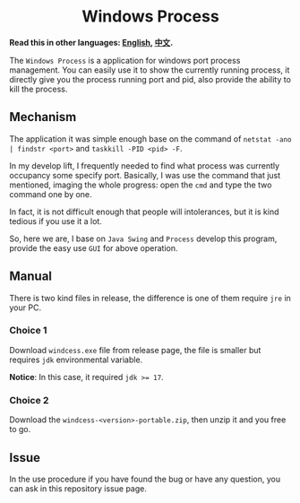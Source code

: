 <h1 align="center">Windows Process</h1>

**Read this in other languages: [English](/README.md), [中文](/doc/README_ZH.md).**

The `Windows Process` is a application for windows port process management. You can easily use it to show the currently running process, it directly give you the process running port and pid, also provide the ability to kill the process.



## Mechanism
The application it was simple enough base on the command of `netstat -ano | findstr <port>` and `taskkill -PID <pid> -F`.

In my develop lift, I frequently needed to find what process was currently occupancy some specify port. Basically, I was use the command that just mentioned, imaging the whole progress: open the `cmd` and type the two command one by one.

In fact, it is not difficult enough that people will intolerances, but it is kind tedious if you use it a lot.

So, here we are, I base on `Java Swing` and `Process` develop this program, provide the easy use `GUI` for above operation.



## Manual
There is two kind files in release, the difference is one of them require `jre` in your PC. 

### Choice 1
Download `windcess.exe` file from release page, the file is smaller but requires `jdk` environmental variable.

**Notice**: In this case, it required `jdk >= 17`.

### Choice 2
Download the `windcess-<version>-portable.zip`, then unzip it and you free to go.



## Issue
In the use procedure if you have found the bug or have any question, you can ask in this repository issue page.
